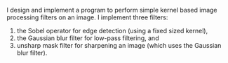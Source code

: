 I design and implement a program to perform simple kernel based image processing filters on an image. 
I implement three filters: 
1) the Sobel operator for edge detection (using a fixed sized kernel), 
2) the Gaussian blur filter for low-pass filtering, and 
3) unsharp mask filter for sharpening an image (which uses the Gaussian blur filter). 
